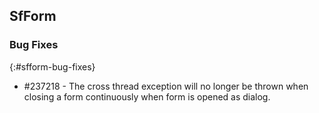 ## SfForm

### Bug Fixes
{:#sfform-bug-fixes}

* \#237218 - The cross thread exception will no longer be thrown when closing a form continuously when form is opened as dialog.